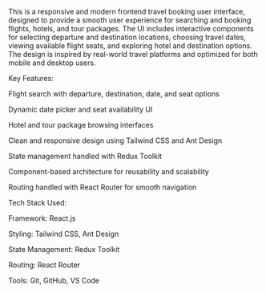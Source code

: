 This is a responsive and modern frontend travel booking user interface, designed to provide a smooth user experience for searching and booking flights, hotels, and tour packages. The UI includes interactive components for selecting departure and destination locations, choosing travel dates, viewing available flight seats, and exploring hotel and destination options. The design is inspired by real-world travel platforms and optimized for both mobile and desktop users.

Key Features:

Flight search with departure, destination, date, and seat options

Dynamic date picker and seat availability UI

Hotel and tour package browsing interfaces

Clean and responsive design using Tailwind CSS and Ant Design

State management handled with Redux Toolkit

Component-based architecture for reusability and scalability

Routing handled with React Router for smooth navigation

Tech Stack Used:

Framework: React.js

Styling: Tailwind CSS, Ant Design

State Management: Redux Toolkit

Routing: React Router

Tools: Git, GitHub, VS Code
